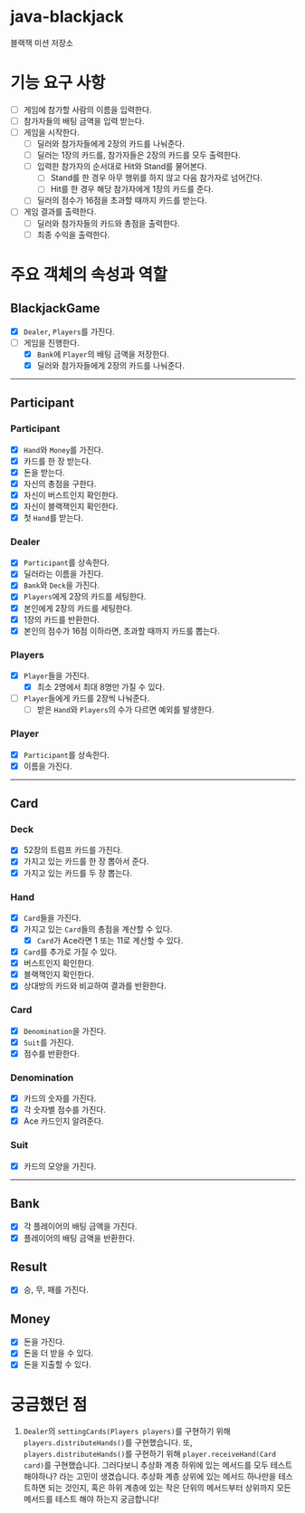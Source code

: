 # java-blackjack
블랙잭 미션 저장소

# 기능 요구 사항
- [ ] 게임에 참가할 사람의 이름을 입력한다.
- [ ] 참가자들의 배팅 금액을 입력 받는다.
- [ ] 게임을 시작한다.
  - [ ] 딜러와 참가자들에게 2장의 카드를 나눠준다.
  - [ ] 딜러는 1장의 카드를, 참가자들은 2장의 카드를 모두 출력한다.
  - [ ] 입력한 참가자의 순서대로 Hit와 Stand를 물어본다.
    - [ ] Stand를 한 경우 아무 행위를 하지 않고 다음 참가자로 넘어간다.
    - [ ] Hit를 한 경우 해당 참가자에게 1장의 카드를 준다.
  - [ ] 딜러의 점수가 16점을 초과할 때까지 카드를 받는다.
- [ ] 게임 결과를 출력한다.
  - [ ] 딜러와 참가자들의 카드와 총점을 출력한다.
  - [ ] 최종 수익을 출력한다.

# 주요 객체의 속성과 역할
## BlackjackGame
- [x] `Dealer`, `Players`를 가진다.
- [ ] 게임을 진행한다.
  - [x] `Bank`에 `Player`의 배팅 금액을 저장한다.
  - [x] 딜러와 참가자들에게 2장의 카드를 나눠준다.

---

## Participant
### Participant
- [x] `Hand`와 `Money`를 가진다.
- [x] 카드를 한 장 받는다.
- [x] 돈을 받는다.
- [x] 자신의 총점을 구한다.
- [x] 자신이 버스트인지 확인한다.
- [x] 자신이 블랙잭인지 확인한다.
- [x] 첫 `Hand`를 받는다.

### Dealer
- [x] `Participant`를 상속한다.
- [x] 딜러라는 이름을 가진다.
- [x] `Bank`와 `Deck`을 가진다.
- [x] `Players`에게 2장의 카드를 세팅한다.
- [x] 본인에게 2장의 카드를 세팅한다.
- [x] 1장의 카드를 반환한다.
- [x] 본인의 점수가 16점 이하라면, 초과할 때까지 카드를 뽑는다.

### Players
- [x] `Player`들을 가진다.
  - [x] 최소 2명에서 최대 8명만 가질 수 있다.
- [ ] `Player`들에게 카드를 2장씩 나눠준다.
  - [ ] 받은 `Hand`와 `Players`의 수가 다르면 예외를 발생한다.

### Player
- [x] `Participant`를 상속한다.
- [x] 이름을 가진다.

---
## Card
### Deck
- [x] 52장의 트럼프 카드를 가진다.
- [x] 가지고 있는 카드를 한 장 뽑아서 준다.
- [x] 가지고 있는 카드를 두 장 뽑는다.

### Hand
- [x] `Card`들을 가진다.
- [x] 가지고 있는 `Card`들의 총점을 계산할 수 있다.
  - [x] `Card`가 Ace라면 1 또는 11로 계산할 수 있다.
- [x] `Card`를 추가로 가질 수 있다.
- [x] 버스트인지 확인한다.
- [x] 블랙잭인지 확인한다.
- [x] 상대방의 카드와 비교하여 결과를 반환한다.

### Card
- [x] `Denomination`을 가진다.
- [x] `Suit`를 가진다.
- [x] 점수를 반환한다.

### Denomination
- [x] 카드의 숫자를 가진다.
- [x] 각 숫자별 점수를 가진다.
- [x] Ace 카드인지 알려준다.

### Suit
- [x] 카드의 모양을 가진다.

---

## Bank
- [x] 각 플레이어의 배팅 금액을 가진다.
- [x] 플레이어의 배팅 금액을 반환한다.

## Result
- [x] 승, 무, 패를 가진다.

## Money
- [x] 돈을 가진다.
- [x] 돈을 더 받을 수 있다.
- [x] 돈을 지출할 수 있다.

# 궁금했던 점
1. `Dealer`의 `settingCards(Players players)`를 구현하기 위해 `players.distributeHands()`를 구현했습니다. 또, `players.distributeHands()`를 구현하기 위해 `player.receiveHand(Card card)`를 구현했습니다. 그러다보니 추상화 계층 하위에 있는 메서드를 모두 테스트해야하나? 라는 고민이 생겼습니다. 추상화 계층 상위에 있는 메서드 하나만을 테스트하면 되는 것인지, 혹은 하위 계층에 있는 작은 단위의 메서드부터 상위까지 모든 메서드를 테스트 해야 하는지 궁금합니다! 
